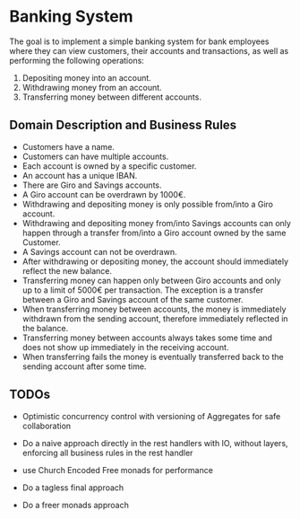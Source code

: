 # Banking System
The goal is to implement a simple banking system for bank employees where they can view customers, their accounts and transactions, as well as performing the following operations:

1. Depositing money into an account.
2. Withdrawing money from an account.
3. Transferring money between different accounts.

## Domain Description and Business Rules

- Customers have a name.
- Customers can have multiple accounts.
- Each account is owned by a specific customer.
- An account has a unique IBAN.
- There are Giro and Savings accounts.
- A Giro account can be overdrawn by 1000€.
- Withdrawing and depositing money is only possible from/into a Giro account.
- Withdrawing and depositing money from/into Savings accounts can only happen through a transfer from/into a Giro account owned by the same Customer.
- A Savings account can not be overdrawn.
- After withdrawing or depositing money, the account should immediately reflect the new balance.
- Transferring money can happen only between Giro accounts and only up to a limit of 5000€ per transaction. The exception is a transfer between a Giro and Savings account of the same customer.
- When transferring money between accounts, the money is immediately withdrawn from the sending account, therefore immediately reflected in the balance.
- Transferring money between accounts always takes some time and does not show up immediately in the receiving account.
- When transferring fails the money is eventually transferred back to the sending account after some time.

## TODOs
- Optimistic concurrency control with versioning of Aggregates for safe collaboration
- Do a naive approach directly in the rest handlers with IO, without layers, enforcing all business rules in the rest handler

- use Church Encoded Free monads for performance
- Do a tagless final approach
- Do a freer monads approach
